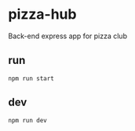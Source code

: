 # pizza-hub
Back-end express app for pizza club

## run
```npm run start```

## dev
```npm run dev```
